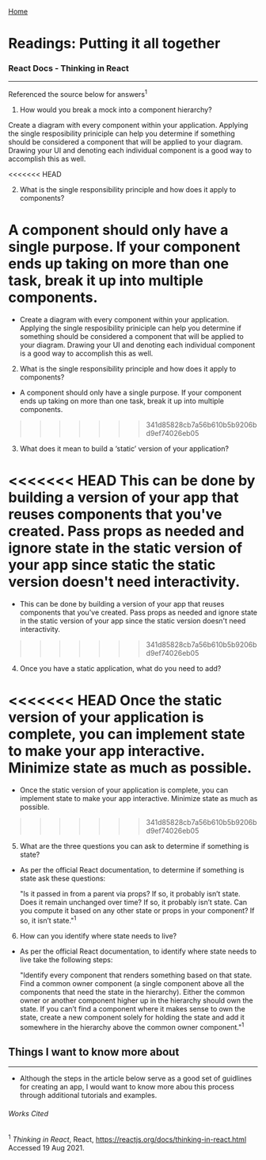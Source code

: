 [Home](README.md)

# Readings: Putting it all together

### React Docs - Thinking in React
---------------

Referenced the source below for answers<sup>1<sup>


1. How would you break a mock into a component hierarchy?

Create a diagram with every component within your application. Applying the single resposibility priniciple can help you determine if something should be considered a component that will be applied to your diagram. Drawing your UI and denoting each individual component is a good way to accomplish this as well.

<<<<<<< HEAD

2. What is the single responsibility principle and how does it apply to components?

A component should only have a single purpose. If your component ends up taking on more than one task, break it up into multiple components.
=======
  
* Create a diagram with every component within your application. Applying the single resposibility priniciple can help you determine if something should be considered a component   that will be applied to your diagram. Drawing your UI and denoting each individual component is a good way to accomplish this as well.


2. What is the single responsibility principle and how does it apply to components?

  
* A component should only have a single purpose. If your component ends up taking on more than one task, break it up into multiple components.
>>>>>>> 341d85828cb7a56b610b5b9206bd9ef74026eb05

  
3. What does it mean to build a ‘static’ version of your application?

<<<<<<< HEAD
This can be done by building a version of your app that reuses components that you've created. Pass props as needed and ignore state in the static version of your app since static the static version doesn't need interactivity.
=======
  
* This can be done by building a version of your app that reuses components that you've created. Pass props as needed and ignore state in the static version of your app since the static version doesn't need interactivity.
>>>>>>> 341d85828cb7a56b610b5b9206bd9ef74026eb05

  
4. Once you have a static application, what do you need to add?

<<<<<<< HEAD
Once the static version of your application is complete, you can implement state to make your app interactive. Minimize state as much as possible.
=======
  
* Once the static version of your application is complete, you can implement state to make your app interactive. Minimize state as much as possible.
>>>>>>> 341d85828cb7a56b610b5b9206bd9ef74026eb05

  
5. What are the three questions you can ask to determine if something is state?

  
* As per the official React documentation, to determine if something is state ask these questions:

  
  "Is it passed in from a parent via props? If so, it probably isn’t state.
  Does it remain unchanged over time? If so, it probably isn’t state.
  Can you compute it based on any other state or props in your component? If so, it isn’t state."<sup>1<sup>



6. How can you identify where state needs to live?

* As per the official React documentation, to identify where state needs to live take the following steps:

  "Identify every component that renders something based on that state.
  Find a common owner component (a single component above all the components that need the state in the hierarchy).
  Either the common owner or another component higher up in the hierarchy should own the state.
  If you can’t find a component where it makes sense to own the state, create a new component solely for holding the state and add it somewhere in the hierarchy above the common   owner component."<sup>1<sup>


## Things I want to know more about
---------------
* Although the steps in the article below serve as a good set of guidlines for creating an app, I would want to know more abou this process through additional tutorials and examples.

###### Works Cited
<sup>1</sup> _Thinking in React_, React, https://reactjs.org/docs/thinking-in-react.html Accessed 19 Aug 2021.
